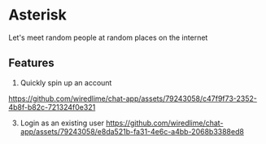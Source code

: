 # Asterisk 
Let's meet random people at random places on the internet

## Features
1. Quickly spin up an account
   
https://github.com/wiredlime/chat-app/assets/79243058/c47f9f73-2352-4b8f-b82c-721324f0e321

3. Login as an existing user
https://github.com/wiredlime/chat-app/assets/79243058/e8da521b-fa31-4e6c-a4bb-2068b3388ed8
